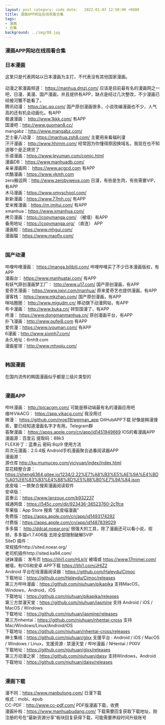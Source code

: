 ```yaml
---
layout: post category: code date:   2022-01-03 12:50:00 +0800
title: 漫画APP网站在线观看合集
tags:
- 漫画
- 合集
background: ../img/08.jpg
---
```


### 漫画APP网站在线观看合集

### 日本漫画<br>
这里只是代表网站以日本漫画为主打，不代表没有其他国家漫画。<br>
<br>
动漫之家漫画频道： https://manhua.dmzj.com/ 应该是目前最有名的漫画网之一吧，日漫、美漫、国产漫画，并且提供有APP，缺点是经过几次整改，不少漫画已经被河蟹不能看了。<br>
腾讯动漫： https://ac.qq.com/ 国产原创漫画很多，小说改编漫画也不少，人气高的还有机会动画化。有APP<br>
极速漫画： http://www.1kkk.com/ 有APP<br>
国漫吧：http://www.guoman8.cc/<br>
mangabz：http://www.mangabz.com/<br>
芝士豪八动漫： https://manhua.zsh8.com/ 主要用来看福利漫<br>
汗汗漫画： http://www.hhimm.com/ 经常因为你懂得原因换域名，我现在也不知道哪个是正牌货了<br>
乐语漫画：https://www.leyuman.com/comic.html<br>
漫画DB： https://www.manhuadb.com/<br>
亲亲漫画网： https://www.acgcd.com 有APP<br>
优酷漫画：https://www.ykmh.com<br>
zero搬运网：http://www.zerobyweva.com 日漫，有些是生肉，有些需要VIP，有APP<br>
木马漫画：https://www.omyschool.com/<br>
新新漫画：https://www.77mh.co/ 有APP<br>
爱米推漫画：https://m.imitui.com/ 有APP<br>
xmanhua：https://www.xmanhua.com/<br>
拷贝漫画：https://copymanga.com/ （被墙）有APP<br>
备用地址：https://copymanga.org/ （直连） APP<br>
漫画柜：https://www.mhgui.com/<br>
漫画猫：https://www.maofly.com/<br>
<br>
### 国产动漫<br>
哔哩哔哩漫画： https://manga.bilibili.com/ 哔哩哔哩买了不少日本漫画版权，有APP<br>
漫画台： https://www.manhuatai.com/ 有APP<br>
有妖气原创漫画梦工厂： http://www.u17.com/ 国产原创漫画，有APP<br>
爱奇艺漫画： https://www.iqiyi.com/manhua/ 原来爱奇艺也提供漫画，有APP<br>
漫客栈： https://www.mkzhan.com/ 国产原创漫画，有APP<br>
咪咕圈圈： http://www.migudm.cn/ 移动旗下动漫网站，有APP<br>
布卡漫画： http://www.buka.cn/ 转型国漫了，有APP<br>
咚漫： https://www.dongmanmanhua.cn/ 原创漫画平台，有APP<br>
扑飞漫画：http://www.pufei8.com 有APP<br>
爱优漫：https://www.iyouman.com/ 有APP<br>
6漫画：http://www.sixmh7.com/<br>
永久地址：6mh9.com<br>
漫画星球：http://www.mhxqiu.com/<br>
<br>
### 韩国漫画<br>
在国内流传的韩国漫画似乎都是三级片类型的<br>
<br>
### 漫画APP<br>
哔咔漫画： http://picacgm.com/ 可能是移动端最有名的漫画应用吧<br>
维咔VikACG： https://app.vikacg.com/ 我没用过<br>
微漫： https://github.com/nrop19/weiman_app GitHubAPP下载 好像是韩漫搜索，要已经知道漫画名字才有用。Telegram群<br>
荟聚漫画： https://apps.apple.com/cn/app/id1451949669 IOS的看漫画APP<br>
漫画源：百度云 提取码：88k3<br>
FLEX补丁：蓝奏云 密码:8qz9 使用方法<br>
异次元漫画：2.0.4版 Android手机漫画聚合追番阅读器APP<br>
漫画源：<br>
源仓库 http://ku.mumuceo.com/yiciyuan/index/index.html<br>
菜花精整合源：https://sheng6364.gitee.io/1234/2.22%E7%A8%B3%E5%AE%9A%E4%BD%A0%E6%83%B3%E4%B8%8D%E5%88%B0%E7%9A%84.json<br>
皮皮喵：一款聚合搜索漫画阅读软件<br>
安卓版：<br>
蓝奏云：https://www.lanzoux.com/b932237<br>
城通网盘：https://545c.com/dir/923436-36523760-2c1fce<br>
苹果版：App Store 搜索 “皮皮喵漫画”<br>
免费版：https://apps.apple.com/cn/app/id1493174292<br>
付费版：https://apps.apple.com/cn/app/id1487839029<br>
多多猫： http://ddcat.noear.org/ 很强大的工具，除了漫画还可以看小说，视频，多多猫v1.7.406版 去除全部限制破解SVIP<br>
SiteD 插件：<br>
常规插件http://sited.noear.org/<br>
老司机插件http://sited.ka94.com/<br>
谜妹漫画： 发布页 https://lihi1.com/HLkjV 被墙或 https://www.17mimei.com/ 被墙，有IOS和安卓 APP下载 https://lihi1.com/JHlZ2<br>
Android 平台在线漫画阅读器：https://github.com/Haleydu/Cimoc<br>
下载地址：https://github.com/Haleydu/Cimoc/releases<br>
第三方哔咔漫画：https://github.com/niuhuan/pikapika 支持MacOS，Windows，Android，iOS<br>
下载地址：https://github.com/niuhuan/pikapika/releases<br>
第三方禁漫天堂：https://github.com/niuhuan/jasmine 支持 Android / iOS / MacOS / Windows<br>
下载地址：https://github.com/niuhuan/jasmine/releases<br>
第三方nhentai：https://github.com/niuhuan/nhentai-cross 支持 Mac/Windows/Linux/Android/IOS<br>
下载地址：https://github.com/niuhuan/nhentai-cross/releases<br>
绅士集结：https://github.com/niuhuan/glxx 支援平台 : Android / iOS / MacOS / Windows / Linux，支援资源 : 禁漫天堂 / 哔咔漫画 / NHentai / PIXIV<br>
下载地址：https://github.com/niuhuan/glxx/releases<br>
第三方动漫之家：https://github.com/niuhuan/daisy 支持Windows，Android<br>
下载地址：https://github.com/niuhuan/daisy/releases<br>
<br>
### 漫画下载<br>
漫不同：https://www.manbutong.com/ 日漫下载<br>
格式：mobi、epub<br>
CC-PDF：http://www.cc-pdf.com/ PDF版漫画下载，收费<br>
漫画补档：https://www.manhuabudang.com/ 下载需要回复获取下载地址，刚注册的号在“最新资源分享”板块回复获得下载，可能需要养段时间升级账号<br>
<br>